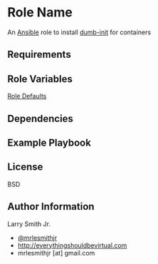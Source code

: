 Role Name
=========

An [Ansible] role to install [dumb-init] for containers

Requirements
------------

Role Variables
--------------

[Role Defaults](./defaults/main.yml)

Dependencies
------------

Example Playbook
----------------

License
-------

BSD

Author Information
------------------

Larry Smith Jr.
- [@mrlesmithjr]
- http://everythingshouldbevirtual.com
- mrlesmithjr [at] gmail.com

[@mrlesmithjr]: <https://www.twitter.com/mrlesmithjr>
[Ansible]: <https://www.ansible.com>
[dumb-init]: <https://github.com/Yelp/dumb-init>
